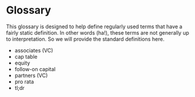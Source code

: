 # Glossary

This glossary is designed to help define regularly used terms that have a fairly static definition. In other words (ha!), these terms are not generally up to interpretation. So we will provide the standard definitions here.

- associates (VC)
- cap table
- equity
- follow-on capital
- partners (VC)
- pro rata
- tl;dr